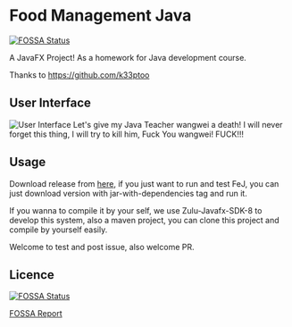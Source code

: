 # Food Management Java

[![FOSSA Status](https://app.fossa.com/api/projects/git%2Bgithub.com%2Fviewv%2FFeJ.svg?type=shield)](https://app.fossa.com/projects/git%2Bgithub.com%2Fviewv%2FFeJ?ref=badge_shield)

A JavaFX Project! As a homework for Java development course.

Thanks to https://github.com/k33ptoo 


## User Interface

![User Interface Let's give my Java Teacher wangwei a death! I will never forget this thing, I will try to kill him, Fuck You wangwei! FUCK!!!](https://cdn.jsdelivr.net/gh/viewv/Pico/img/20191213110923.png)

## Usage

Download release from [here](https://github.com/viewv/FeJ/releases), if you just want to run and test FeJ, you can just download version with jar-with-dependencies tag and run it.

If you wanna to compile it by your self, we use Zulu-Javafx-SDK-8 to develop this system, also a maven project, you can clone this project and compile by yourself easily.

Welcome to test and post issue, also welcome PR.

## Licence

[![FOSSA Status](https://app.fossa.com/api/projects/git%2Bgithub.com%2Fviewv%2FFeJ.svg?type=large)](https://app.fossa.com/projects/git%2Bgithub.com%2Fviewv%2FFeJ?ref=badge_large)

[FOSSA Report](https://app.fossa.com/attribution/a560840e-8168-4f39-9353-1d6e17139c14)
